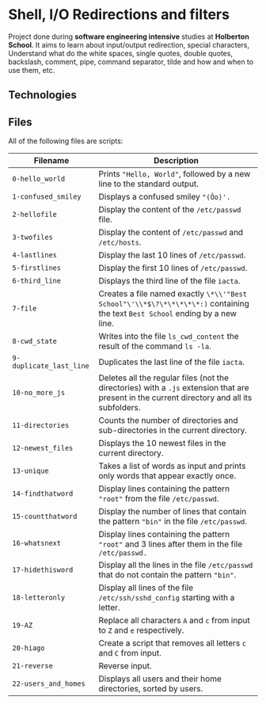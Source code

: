 # Shell, I/O Redirections and filters
Project done during **software engineering intensive** studies at **Holberton School**. It aims to learn about input/output redirection, special characters, Understand what do the white spaces, single quotes, double quotes, backslash, comment, pipe, command separator, tilde and how and when to use them, etc.

## Technologies

## Files 
All of the following files are scripts:

|Filename | Description |
| --- | --- |
|`0-hello_world`| Prints `"Hello, World"`, followed by a new line to the standard output. |
|`1-confused_smiley` | Displays a confused smiley `"(Ôo)'.` |
|`2-hellofile` | Display the content of the `/etc/passwd` file. |
|`3-twofiles` | Display the content of `/etc/passwd` and `/etc/hosts`. |
|`4-lastlines` | Display the last 10 lines of `/etc/passwd`. |
|`5-firstlines` | Display the first 10 lines of `/etc/passwd`. |
|`6-third_line` | Displays the third line of the file `iacta`. |
|`7-file` | Creates a file named exactly `\*\\'"Best School"\'\\*$\?\*\*\*\*\*:)` containing the text `Best School` ending by a new line. |
|`8-cwd_state` | Writes into the file `ls_cwd_content` the result of the command `ls -la`. |
|`9-duplicate_last_line` | Duplicates the last line of the file `iacta`. |
|`10-no_more_js` | Deletes all the regular files (not the directories) with a `.js` extension that are present in the current directory and all its subfolders. |
|`11-directories` | Counts the number of directories and sub-directories in the current directory. |
|`12-newest_files` | Displays the 10 newest files in the current directory. |
|`13-unique`| Takes a list of words as input and prints only words that appear exactly once. |
|`14-findthatword` | Display lines containing the pattern `"root"` from the file `/etc/passwd`. |
|`15-countthatword` | Display the number of lines that contain the pattern `"bin"` in the file `/etc/passwd`. |
|`16-whatsnext` | Display lines containing the pattern `"root"` and 3 lines after them in the file `/etc/passwd.` |
|`17-hidethisword` | Display all the lines in the file `/etc/passwd` that do not contain the pattern `"bin"`.  |
|`18-letteronly` | Display all lines of the file `/etc/ssh/sshd_config` starting with a letter. |
|`19-AZ` | Replace all characters `A` and `c` from input to `Z` and `e` respectively. |
|`20-hiago` | Create a script that removes all letters `c` and `C` from input. |
|`21-reverse` | Reverse input. |
|`22-users_and_homes` | Displays all users and their home directories, sorted by users. |
